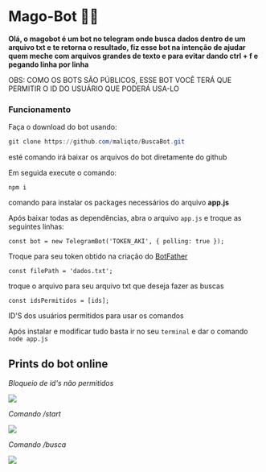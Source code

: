 # Mago-Bot 🧙‍♂️

**Olá, o magobot é um bot no telegram onde busca dados dentro de um arquivo txt e te retorna o resultado, fiz esse bot na intenção de ajudar quem meche com arquivos grandes de texto e para evitar dando ctrl + f e pegando linha por linha**

OBS: COMO OS BOTS SÃO PÚBLICOS, ESSE BOT VOCÊ TERÁ QUE PERMITIR O ID DO USUÁRIO QUE PODERÁ USA-LO 

### Funcionamento 

Faça o download do bot usando: 
```powershell
git clone https://github.com/maliqto/BuscaBot.git
```
esté comando irá baixar os arquivos do bot diretamente do github

Em seguida execute o comando:
```node
npm i 
```
comando para instalar os packages necessários do arquivo **app.js** 

Após baixar todas as dependências, abra o arquivo ```app.js``` e troque as seguintes linhas:

```node
const bot = new TelegramBot('TOKEN_AKI', { polling: true });
```
Troque para seu token obtido na criação do [BotFather](https://t.me/botfather)

```node
const filePath = 'dados.txt';
```
troque o arquivo para seu arquivo txt que deseja fazer as buscas 

```node
const idsPermitidos = [ids];
```
ID'S dos usuários permitidos para usar os comandos

Após instalar e modificar tudo basta ir no seu ```terminal``` e dar o comando ```node app.js```

## Prints do bot online 

*Bloqueio de id's não permitidos*

![](https://files.catbox.moe/nalpvy.png)

*Comando /start*

![](https://files.catbox.moe/sjn0di.png)

*Comando /busca*

![](https://files.catbox.moe/w4qb5b.png)
